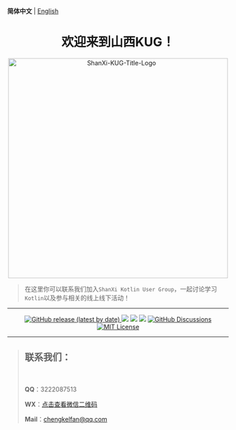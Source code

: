 **简体中文** | [English](./README.en.md)

<h1 stype="font-weight: 700; text-align: center;" align="center">欢迎来到山西KUG！</h1>

<p align="center">
  <img src="https://github.com/user-attachments/assets/d651ddbd-5bd4-49c5-b9dd-3821b46959b4" align="middle" width="500" alt="ShanXi-KUG-Title-Logo">
<p>

> 在这里你可以联系我们加入`ShanXi Kotlin User Group`，一起讨论学习`Kotlin`以及参与相关的线上线下活动！

--------

<p align="center">
  <a title="Github release" target="_blank" href="https://github.com/ShanXi-KUG/shanxi-kug.github.io/releases">
    <img alt="GitHub release (latest by date)" src="https://img.shields.io/github/v/release/ShanXi-KUG/shanxi-kug.github.io?logo=github">
  </a>
  <a href="https://github.com/ShanXi-KUG/shanxi-kug.github.io/graphs/contributors"><img src="https://img.shields.io/github/contributors/ShanXi-KUG/shanxi-kug.github.io?color=9ea"></a>
  <a href="https://github.com/ShanXi-KUG/shanxi-kug.github.io/commits"><img src="https://img.shields.io/github/commit-activity/m/ShanXi-KUG/shanxi-kug.github.io?color=3af"></a>
  <a href="https://github.com/ShanXi-KUG/shanxi-kug.github.io/issues"><img src="https://img.shields.io/github/issues/ShanXi-KUG/shanxi-kug.github.io?color=9cc"></a>
  <a title="GitHub Discussions" target="_blank" href="https://github.com/ShanXi-KUG/shanxi-kug.github.io/discussions">
    <img src="https://img.shields.io/github/discussions/ShanXi-KUG/shanxi-kug.github.io?color=9cf&logo=github" alt="GitHub Discussions">
  </a>
  <a title="MIT License" target="_blank" href="https://github.com/ShanXi-KUG/mit-license">
    <img src="https://img.shields.io/badge/license-MIT-green.svg" alt="MIT License">
  </a>
</p>

--------

> ## 联系我们：
>
> <br/>
> 
> **QQ**：3222087513
>
> **WX**：[点击查看微信二维码](https://github.com/user-attachments/assets/b160b5ac-5c99-42f3-9bfa-491bd00941d1)
>
> **Mail**：[chengkelfan@qq.com](mailto:chengkelfan@qq.com)
